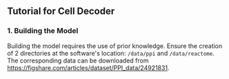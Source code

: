 ## Tutorial for Cell Decoder
### 1. Building the Model

Building the model requires the use of prior knowledge. Ensure the creation of 2 directories at the software's location: `/data/ppi` and `/data/reactome`. The corresponding data can be downloaded from https://figshare.com/articles/dataset/PPI_data/24921831.

